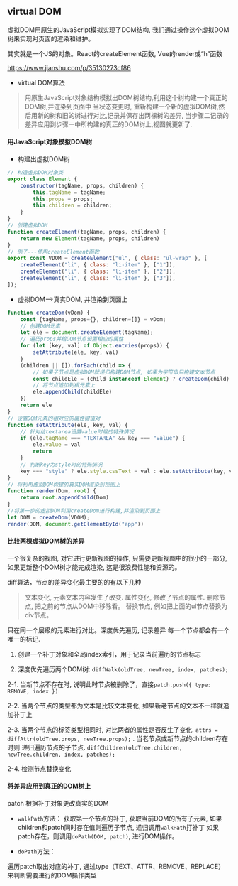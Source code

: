 
##  virtual DOM


虚拟DOM用原生的JavaScript模拟实现了DOM结构, 我们通过操作这个虚拟DOM树来实现对页面的渲染和维护。

其实就是一个JS的对象。React的createElement函数, Vue的render或“h”函数

https://www.jianshu.com/p/35130273cf86


- virtual DOM算法

> 用原生JavaScript对象结构模拟出DOM树结构,利用这个树构建一个真正的DOM树,并渲染到页面中
> 当状态变更时, 重新构建一个新的虚拟DOM树,然后用新的树和旧的树进行对比,记录并保存出两棵树的差异,
> 当步骤二记录的差异应用到步骤一中所构建的真正的DOM树上,视图就更新了.


####  用JavaScript对象模拟DOM树


- 构建出虚拟DOM树

```js
// 构造虚拟DOM对象类
export class Element {
    constructor(tagName, props, children) {
    	this.tagName = tagName;
    	this.props = props;
    	this.children = children;
    }
}
// 创建虚拟DOM
function createElement(tagName, props, children) {
    return new Element(tagName, props, children)
}
// 例子---使用createElement函数
export const VDOM = createElement("ul", { class: "ul-wrap" }, [
    createElement("li", { class: "li-item" }, ["1"]),
    createElement("li", { class: "li-item" }, ["2"]),
    createElement("li", { class: "li-item" }, ["3"]),
]);
```

- 虚拟DOM-->真实DOM, 并渲染到页面上

```js
function createDom(vDom) {
    const {tagName, props={}, children=[]} = vDom;
    // 创建DOM元素
    let ele = document.createElement(tagName);
    // 遍历props并给DOM节点设置相应的属性
    for (let [key, val] of Object.entries(props)) {
        setAttribute(ele, key, val)
    }
    (children || []).forEach(child => {
        // 如果子节点是虚拟DOM就递归构建DOM节点, 如果为字符串只构建文本节点
        const childEle = (child instanceof Element) ? createDom(child) : document.createTextNode(child)
        // 将节点追加到根元素上
        ele.appendChild(childEle)
    })
    return ele
}
// 设置DOM元素的相对应的属性键值对
function setAttribute(ele, key, val) {
    // 针对给textarea设置value时候的特殊情况
    if (ele.tagName === "TEXTAREA" && key === "value") {
        ele.value = val
        return
    }
    // 判断key为style时的特殊情况
    key === "style" ? ele.style.cssText = val : ele.setAttribute(key, val);
}
// 将利用虚拟DOM构建的真实DOM渲染到视图上
function render(Dom, root) {
    return root.appendChild(Dom)
}
//将第一步的虚拟DOM利用createDom进行构建,并渲染到页面上
let DOM = createDom(VDOM);
render(DOM, document.getElementById("app"))
```


#### 比较两棵虚拟DOM树的差异


一个很复杂的视图, 对它进行更新视图的操作, 只需要更新视图中的很小的一部分, 如果更新整个DOM树才能完成渲染, 这是很浪费性能和资源的。



diff算法，节点的差异变化最主要的的有以下几种

> 文本变化, 元素文本内容发生了改变.
> 属性变化, 修改了节点的属性.
> 删除节点, 把之前的节点从DOM中移除看。
> 替换节点, 例如把上面的ul节点替换为div节点。



只在同一个层级的元素进行对比。深度优先遍历, 记录差异 每一个节点都会有一个唯一的标记.


1. 创建一个补丁对象和全局index索引，用于记录当前遍历的节点标志

2. 深度优先遍历两个DOM树: `diffWalk(oldTree, newTree, index, patches);`

2-1. 当新节点不存在时, 说明此时节点被删除了，直接`patch.push({ type: REMOVE, index }) `

2-2.  当两个节点的类型都为文本是比较文本变化, 如果新老节点的文本不一样就追加补丁上

2-3. 当两个节点的标签类型相同时, 对比两者的属性是否反生了变化. `attrs = diffAttr(oldTree.props, newTree.props);` . 
     当老节点或新节点的children存在时则 递归遍历节点的子节点. `diffChildren(oldTree.children, newTree.children, index, patches);`

2-4. 检测节点替换变化


####  将差异应用到真正的DOM树上


patch 根据补丁对象更改真实的DOM

- `walkPath`方法： 
获取第一个节点的补丁, 获取当前DOM的所有子元素, 
如果children和patch同时存在值则遍历子节点, 递归调用`walkPath`打补丁
如果patch存在，则调用`doPath(DOM, patch)`, 进行DOM操作。


- `doPath`方法：

遍历patch取出对应的补丁, 通过type（TEXT、ATTR、REMOVE、REPLACE）来判断需要进行的DOM操作类型




